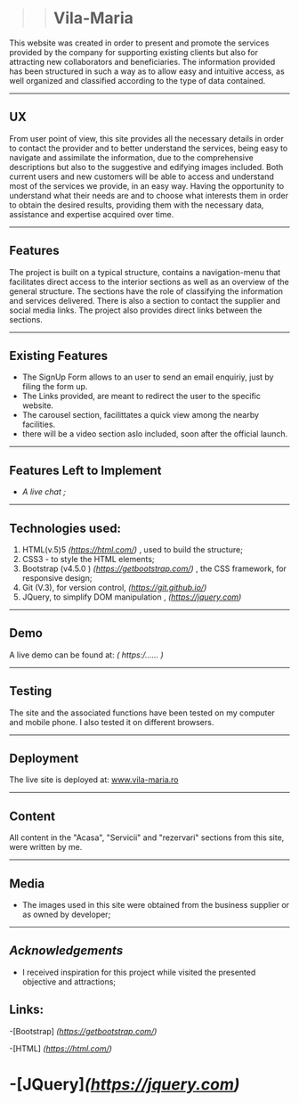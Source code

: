 
>># Vila-Maria

<!--  -->
<!-- This is a portfolio website -->

This website was created in order to present and promote the services provided by the company
for supporting existing clients but also for attracting new collaborators and beneficiaries.
The information provided has been structured in such a way as to allow easy and intuitive access, as well
organized and classified according to the type of data contained.

---

## UX
From user point of view, this site provides all the necessary details in order to contact the provider and to better understand the services,
being easy to navigate and assimilate the information, due to the comprehensive descriptions but also to the suggestive and edifying images included.
Both current users and new customers will be able to access and understand most of the services we provide, in an easy way.
Having the opportunity to understand what their needs are and to choose what interests them in order to obtain the desired results, providing them with the necessary data, 
assistance and expertise acquired over time.

---

## Features
The project is built on a typical structure, contains a navigation-menu that facilitates direct access to the 
interior sections as well as an overview of the general structure.
The sections have the role of classifying the information and services delivered.
There is also a section to contact the supplier and social media links.
The project also provides direct links between the sections.

---


## Existing Features
- The SignUp Form allows to an user to send an email enquiriy, just by filing the form up.
- The Links provided, are meant to redirect the user to the specific website.
- The carousel section, facilittates a quick view among the nearby facilities.
- there will be a video section aslo included, soon after the official launch.

---

## Features Left to Implement
- *A live chat ;*
---

## Technologies used:
1. HTML(v.5)5  *(https://html.com/)*	 , used to build the structure;
2. CSS3	- to style the HTML elements;
3. Bootstrap (v4.5.0 ) *(https://getbootstrap.com/)* , the CSS framework, for responsive design;
4. Git (V.3), for version control, *(https://git.github.io/)*
5. JQuery,  to simplify DOM manipulation , *(https://jquery.com)*
---

## Demo
A live demo can be found at: *( https:/...... )*

---

## Testing
The site and the associated functions have been tested on my computer and mobile phone. 
I also tested it on different browsers.

---

## Deployment
The live site is deployed at: www.vila-maria.ro 

---

## Content
All content in the "Acasa", "Servicii" and "rezervari" sections from this site, were written by me. 

---

## Media
- The images used in this site were obtained from the business supplier or as owned by developer;
---

## _Acknowledgements_
- I received inspiration for this project while visited the presented objective and attractions;

## Links:


-[Bootstrap] *(https://getbootstrap.com/)*

-[HTML] *(https://html.com/)*

-[JQuery]*(https://jquery.com)*
================================================================

